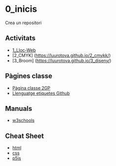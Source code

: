 # 0_inicis
Crea un repositori

## Activitats
* [1_Lloc-Web](https://luurotova.github.io/1_lloc-web/)
* [2_CMYK] (https://luurotova.github.io/2_cmykk/)
* [3_Broom] (https://luurotova.github.io/3_diseny/)

## Pàgines classe
* [Pàgina classe 2GP](https://arquesm.github.io/2GP/)
* [Llenguatge etiquetes Github](https://github.com/adam-p/markdown-here/wiki/Markdown-Cheatsheet)

## Manuals
* [w3schools](https://www.w3schools.com/)

## Cheat Sheet
* [html](https://websitesetup.org/HTML5-cheat-sheet.pdf)
* [css](https://websitesetup.org/wp-content/uploads/2016/10/wsu-css-cheat-sheet.pdf)
* [p5js](https://github.com/bmoren/p5js-cheat-sheet/blob/master/p5cheatsheet.pdf)
